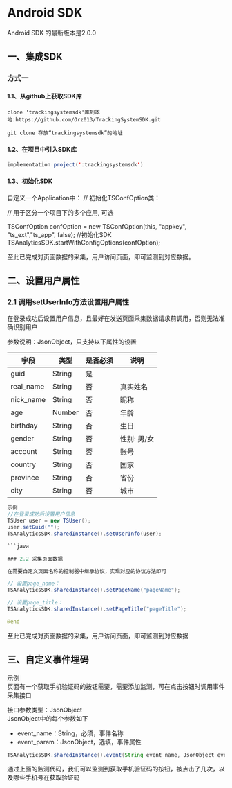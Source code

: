 # Android SDK
Android SDK 的最新版本是2.0.0

## 一、集成SDK

### 方式一
#### 1.1、从github上获取SDK库
```git
clone 'trackingsystemsdk'库到本地:https://github.com/Orz013/TrackingSystemSDK.git

git clone 存放“trackingsystemsdk”的地址
```

#### 1.2、在项目中引入SDK库

```java
implementation project(':trackingsystemsdk')
```

#### 1.3、初始化SDK

自定义一个Application中：
// 初始化TSConfOption类：

// 用于区分一个项目下的多个应用, 可选

TSConfOption confOption = new TSConfOption(this, "appkey", "ts_ext","ts_app", false);
//初始化SDK
TSAnalyticsSDK.startWithConfigOptions(confOption);

至此已完成对页面数据的采集，用户访问页面，即可监测到对应数据。



## 二、设置用户属性

### 2.1 调用setUserInfo方法设置用户属性

在登录成功后设置用户信息，且最好在发送页面采集数据请求前调用，否则无法准确识别用户

参数说明：JsonObject，只支持以下属性的设置

|字段|类型|是否必须|说明|
| ----- | ----- | ----- | ----- |
|guid|String|是| |
| real_name   | String   | 否   | 真实姓名   |
| nick_name   | String   | 否   | 昵称   |
| age    | Number   | 否   | 年龄   |
| birthday   | String   | 否   | 生日   |
| gender   | String   | 否   | 性别: 男/女   |
| account | String | 否 | 账号 |
| country   | String   | 否   | 国家   |
| province   | String   | 否   | 省份   |
| city   | String   | 否   | 城市   |


```java
示例
//在登录成功后设置用户信息
TSUser user = new TSUser();
user.setGuid("");
TSAnalyticsSDK.sharedInstance().setUserInfo(user);

​```java

### 2.2 采集页面数据

在需要自定义页面名称的控制器中继承协议，实现对应的协议方法即可

// 设置page_name：
TSAnalyticsSDK.sharedInstance().setPageName("pageName");

// 设置page_title：
TSAnalyticsSDK.sharedInstance().setPageTitle("pageTitle");

@end 
```
至此已完成对页面数据的采集，用户访问页面，即可监测到对应数据



## 三、自定义事件埋码

示例  
⻚⾯有⼀个获取⼿机验证码的按钮需要，需要添加监测，可在点击按钮时调用事件采集接口

接口参数类型：JsonObject  
JsonObject中的每个参数如下

* event_name：String，必须，事件名称
* event_param：JsonObject，选填，事件属性
```java
TSAnalyticsSDK.sharedInstance().event(String event_name, JsonObject event_param)
```
通过上面的监测代码，我们可以监测到获取手机验证码的按钮，被点击了几次，以及哪些手机号在获取验证码

